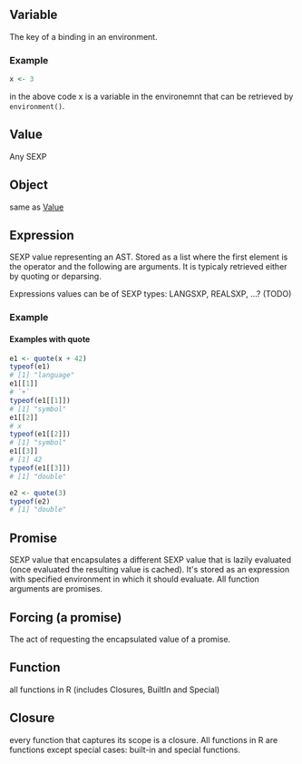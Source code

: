 
## Variable

The key of a binding in an environment.

### Example

```r
x <- 3
```

in the above code x is a variable in the environemnt that can be retrieved by `environment()`.

## Value

Any SEXP

## Object

same as [Value](#value)

## Expression 

SEXP value representing an AST.
Stored as a list where the first element is the operator and the following are arguments.
It is typicaly retrieved either by quoting or deparsing.

Expressions values can be of SEXP types: LANGSXP, REALSXP, ...? (TODO)

### Example

#### Examples with quote

```r
e1 <- quote(x + 42)
typeof(e1)
# [1] "language"
e1[[1]]
# `+`
typeof(e1[[1]])
# [1] "symbol"
e1[[2]]
# x
typeof(e1[[2]])
# [1] "symbol"
e1[[3]]
# [1] 42
typeof(e1[[3]])
# [1] "double"
```

```r
e2 <- quote(3)
typeof(e2)
# [1] "double"
```

## Promise

SEXP value that encapsulates a different SEXP value that is lazily evaluated (once evaluated the resulting value is cached).
It's stored as an expression with specified environment in which it should evaluate.
All function arguments are promises.

## Forcing (a promise)

The act of requesting the encapsulated value of a promise.

## Function

all functions in R (includes Closures, BuiltIn and Special)

## Closure

every function that captures its scope is a closure. All functions in R are functions except special cases: built-in and special functions.
